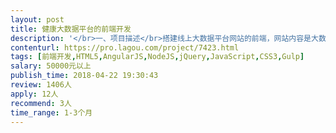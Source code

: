 ```yaml
---                
layout: post       
title: 健康大数据平台的前端开发           
description: '</br>一、项目描述</br>搭建线上大数据平台网站的前端，网站内容是大数据的展示分析、数据管理等。</br></br>二、前端主要功能与特点</br>1. 搭建前端架构及界面</br>2. 数据可视化、交互功能</br>3. 交互性强、需要一些小动画</br></br>三、可参考产品</br>美国公共数据平台：datausa.io、atlas.media.mit.edu</br></br>四、技术要求</br>1. 熟练掌握javascript、HTML5、CSS3、jQuery等基础开发技术；</br>2. 熟练掌握AngularJS、Backbone、Vue、React等框架中的一种或几种，熟悉MVC、MVVM等前端开发模型；</br>3. 熟悉Node.js开发；</br>4. 有gulp等开发经验；</br>5.数据可视化d3.js经验；</br>6.对three.js等webGL有经验为佳；</br></br>倾向北京的团队，可以见面沟通</br>'     
contenturl: https://pro.lagou.com/project/7423.html      
tags: [前端开发,HTML5,AngularJS,NodeJS,jQuery,JavaScript,CSS3,Gulp]            
salary: 50000元以上          
publish_time: 2018-04-22 19:30:43         
review: 1406人                   
apply: 12人                   
recommend: 3人                   
time_range: 1-3个月              
---                 
```

